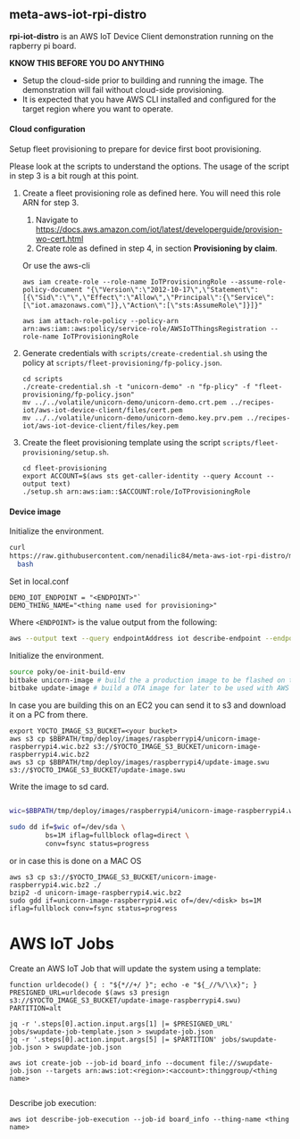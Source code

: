 ## meta-aws-iot-rpi-distro

**rpi-iot-distro** is an AWS IoT Device Client demonstration running
on the rapberry pi board.

**KNOW THIS BEFORE YOU DO ANYTHING**

- Setup the cloud-side prior to building and running the image. The
demonstration will fail without cloud-side provisioning.
- It is expected that you have AWS CLI installed and configured for
  the target region where you want to operate.

#### Cloud configuration

Setup fleet provisioning to prepare for device first boot provisioning.

Please look at the scripts to understand the options.  The usage of
the script in step 3 is a bit rough at this point.

1. Create a fleet provisioning role as defined here. You will need
   this role ARN for step 3.
   1. Navigate to
      https://docs.aws.amazon.com/iot/latest/developerguide/provision-wo-cert.html
   2. Create role as defined in step 4, in section **Provisioning by
      claim**.

   Or use the aws-cli
   ```
   aws iam create-role --role-name IoTProvisioningRole --assume-role-policy-document "{\"Version\":\"2012-10-17\",\"Statement\":[{\"Sid\":\"\",\"Effect\":\"Allow\",\"Principal\":{\"Service\":[\"iot.amazonaws.com\"]},\"Action\":[\"sts:AssumeRole\"]}]}"

   aws iam attach-role-policy --policy-arn arn:aws:iam::aws:policy/service-role/AWSIoTThingsRegistration --role-name IoTProvisioningRole
   ```

2. Generate credentials with `scripts/create-credential.sh` using the
   policy at `scripts/fleet-provisioning/fp-policy.json`.
   ```
   cd scripts
   ./create-credential.sh -t "unicorn-demo" -n "fp-plicy" -f "fleet-provisioning/fp-policy.json"
   mv ../../volatile/unicorn-demo/unicorn-demo.crt.pem ../recipes-iot/aws-iot-device-client/files/cert.pem 
   mv ../../volatile/unicorn-demo/unicorn-demo.key.prv.pem ../recipes-iot/aws-iot-device-client/files/key.pem 
   ```

3. Create the fleet provisioning template using the script `scripts/fleet-provisioning/setup.sh`.
   ```
   cd fleet-provisioning
   export ACCOUNT=$(aws sts get-caller-identity --query Account --output text)
   ./setup.sh arn:aws:iam::$ACCOUNT:role/IoTProvisioningRole
   ```

#### Device image


Initialize the environment.

```bash
curl
https://raw.githubusercontent.com/nenadilic84/meta-aws-iot-rpi-distro/main/scripts/env/aws-iot-rpi.sh | \
  bash
```

Set in local.conf

```text
DEMO_IOT_ENDPOINT = "<ENDPOINT>"`
DEMO_THING_NAME="<thing name used for provisioning>"
```

Where `<ENDPOINT>` is the value output from the following:


```bash
aws --output text --query endpointAddress iot describe-endpoint --endpoint-type iot:data-ats
```

Initialize the environment.

```bash
source poky/oe-init-build-env
bitbake unicorn-image # build the a production image to be flashed on the SD card
bitbake update-image # build a OTA image for later to be used with AWS IoT Jobs
```

In case you are building this on an EC2 you can send it to s3 and download it on a PC from there.

```
export YOCTO_IMAGE_S3_BUCKET=<your bucket>
aws s3 cp $BBPATH/tmp/deploy/images/raspberrypi4/unicorn-image-raspberrypi4.wic.bz2 s3://$YOCTO_IMAGE_S3_BUCKET/unicorn-image-raspberrypi4.wic.bz2
aws s3 cp $BBPATH/tmp/deploy/images/raspberrypi4/update-image.swu s3://$YOCTO_IMAGE_S3_BUCKET/update-image.swu
```

Write the image to sd card.

```bash

wic=$BBPATH/tmp/deploy/images/raspberrypi4/unicorn-image-raspberrypi4.wic.bz2

sudo dd if=$wic of=/dev/sda \
         bs=1M iflag=fullblock oflag=direct \
         conv=fsync status=progress
```
or in case this is done on a MAC OS

```
aws s3 cp s3://$YOCTO_IMAGE_S3_BUCKET/unicorn-image-raspberrypi4.wic.bz2 ./
bzip2 -d unicorn-image-raspberrypi4.wic.bz2
sudo gdd if=unicorn-image-raspberrypi4.wic of=/dev/<disk> bs=1M iflag=fullblock conv=fsync status=progress
```


# AWS IoT Jobs

Create an AWS IoT Job that will update the system using a template:

```
function urldecode() { : "${*//+/ }"; echo -e "${_//%/\\x}"; }
PRESIGNED_URL=urldecode $(aws s3 presign s3://$YOCTO_IMAGE_S3_BUCKET/update-image-raspberrypi4.swu)
PARTITION=alt

jq -r '.steps[0].action.input.args[1] |= $PRESIGNED_URL' jobs/swupdate-job-template.json > swupdate-job.json
jq -r '.steps[0].action.input.args[5] |= $PARTITION' jobs/swupdate-job.json > swupdate-job.json

aws iot create-job --job-id board_info --document file://swupdate-job.json --targets arn:aws:iot:<region>:<account>:thinggroup/<thing name>
            
```

Describe job execution:

```
aws iot describe-job-execution --job-id board_info --thing-name <thing name>
```

